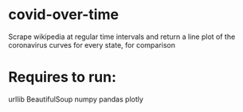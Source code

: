 # covid-over-time
Scrape wikipedia at regular time intervals and return a line plot of the coronavirus curves for every state, for comparison

# Requires to run:

urllib
BeautifulSoup
numpy
pandas
plotly
